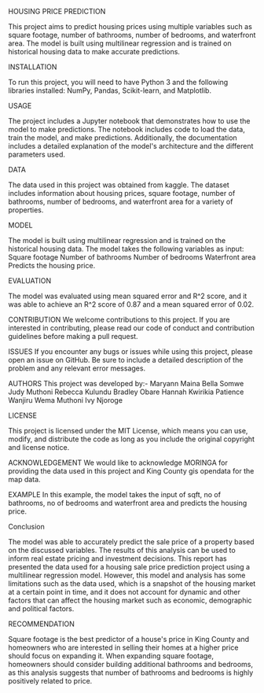 HOUSING PRICE PREDICTION

This project aims to predict housing prices using multiple variables such as square footage, number of bathrooms, number of bedrooms, and waterfront area. The model is built using multilinear regression and is trained on historical housing data to make accurate predictions.

INSTALLATION

To run this project, you will need to have Python 3 and the following libraries installed: NumPy, Pandas, Scikit-learn, and Matplotlib.

USAGE

The project includes a Jupyter notebook that demonstrates how to use the model to make predictions. The notebook includes code to load the data, train the model, and make predictions. Additionally, the documentation includes a detailed explanation of the model's architecture and the different parameters used.

DATA

The data used in this project was obtained from kaggle. The dataset includes information about housing prices, square footage, number of bathrooms, number of bedrooms, and waterfront area for a variety of properties.

MODEL

The model is built using multilinear regression and is trained on the historical housing data. The model takes the following variables as input:
Square footage
Number of bathrooms
Number of bedrooms
Waterfront area
Predicts the housing price.

EVALUATION

The model was evaluated using mean squared error and R^2 score, and it was able to achieve an R^2 score of 0.87 and a mean squared error of 0.02.

CONTRIBUTION
We welcome contributions to this project. If you are interested in contributing, please read our code of conduct and contribution guidelines before making a pull request.

ISSUES
If you encounter any bugs or issues while using this project, please open an issue on GitHub. Be sure to include a detailed description of the problem and any relevant error messages.

AUTHORS
This project was developed by:-
Maryann Maina
Bella Somwe
Judy Muthoni
Rebecca Kulundu
Bradley Obare
Hannah Kwirikia
Patience Wanjiru
Wema Muthoni
Ivy Njoroge

LICENSE

This project is licensed under the MIT License, which means you can use, modify, and distribute the code as long as you include the original copyright and license notice.

ACKNOWLEDGEMENT
We would like to acknowledge MORINGA for providing the data used in this project and  King County gis opendata for the map data.

EXAMPLE
In this example, the model takes the input of sqft, no of bathrooms, no of bedrooms and waterfront area and predicts the housing price.

Conclusion

The model was able to accurately predict the sale price of a property based on the discussed variables.
The results of this analysis can be used to inform real estate pricing and investment decisions.
This report has presented the data used for a housing sale price prediction project using a multilinear regression model.
However, this model and analysis has some limitations such as the data used, which is a snapshot of the housing market at a certain point in time, and it does not account for dynamic and other factors that can affect the housing market such as economic, demographic and political factors.

RECOMMENDATION

Square footage is the best predictor of a house's price in King County and homeowners who are interested in selling their homes at a higher price should focus on expanding it. When expanding square footage, homeowners should consider building additional bathrooms and bedrooms, as this analysis suggests that number of bathrooms and bedrooms is highly positively related to price.